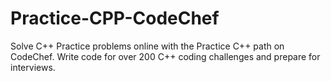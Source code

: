 # Practice-CPP-CodeChef
Solve C++ Practice problems online with the Practice C++ path on CodeChef. Write code for over 200 C++ coding challenges and prepare for interviews.
